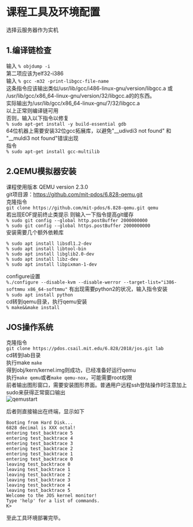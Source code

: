 # 课程工具及环境配置
选择云服务器作为实机
## 1.编译链检查

输入
` % objdump -i `  
第二项应该为elf32-i386  
输入
`% gcc -m32 -print-libgcc-file-name`  
这条指令应该输出类似/usr/lib/gcc/i486-linux-gnu/version/libgcc.a 或 /usr/lib/gcc/x86_64-linux-gnu/version/32/libgcc.a的的东西。  
实际输出为/usr/lib/gcc/x86_64-linux-gnu/7/32/libgcc.a  
以上正常则编译链可用  
否则，输入以下指令以修复  
`% sudo apt-get install -y build-essential gdb`  
64位机器上需要安装32位gcc拓展库，以避免"__udivdi3 not found" 和 "__muldi3 not found"错误出现  
指令  
`% sudo apt-get install gcc-multilib`  
## 2.QEMU模拟器安装  

课程使用版本 QEMU version 2.3.0  
git项目源：https://github.com/mit-pdos/6.828-qemu.git  
克隆指令  
`git clone https://github.com/mit-pdos/6.828-qemu.git qemu`  
若出现EOF提前终止类提示 则输入一下指令提高git缓存  
`% sudo git config --global http.postBuffer 2000000000`   
`% sudo git config --global https.postBuffer 2000000000`  
安装需要几个额外依赖库  
```
% sudo apt install libsdl1.2-dev
% sudo apt install libtool-bin
% sudo apt install libglib2.0-dev
% sudo apt install libz-dev
% sudo apt install libpixman-1-dev
```  
configure设置  
`%./configure --disable-kvm --disable-werror --target-list="i386-softmmu x86_64-softmmu"`
有出现需要python2的状况，输入指令安装  
`% sudo apt install python`  
cd转到qemu目录，执行qemu安装  
`% make&&make install`  
## JOS操作系统  

克隆指令  
`git clone https://pdos.csail.mit.edu/6.828/2018/jos.git lab`  
cd转到lab目录  
执行make
`make`  
得到obj/kern/kernel.img则成功，已经准备好运行qemu  
执行`make qemu`或者`make qemu-nox`，可能需要root权限    
前者输出图形窗口，需要安装图形界面。普通用户远程ssh登陆操作时注意加上sudo来获得正常窗口输出    
![qemustart](https://user-images.githubusercontent.com/75117698/113529666-9806ad80-95f6-11eb-9842-fe2061327209.png)

后者则直接输出在终端，显示如下  
```
Booting from Hard Disk...
6828 decimal is XXX octal!
entering test_backtrace 5
entering test_backtrace 4
entering test_backtrace 3
entering test_backtrace 2
entering test_backtrace 1
entering test_backtrace 0
leaving test_backtrace 0
leaving test_backtrace 1
leaving test_backtrace 2
leaving test_backtrace 3
leaving test_backtrace 4
leaving test_backtrace 5
Welcome to the JOS kernel monitor!
Type 'help' for a list of commands.
K>
```  
至此工具环境部署完毕。

